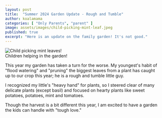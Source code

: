 ```yaml
---
layout: post
title:  "Summer 2024 Garden Update - Rough and Tumble"
author: koalamama
categories: [ "Only Parents", "parent" ]
image: assets/images/child-picking-mint-leaf.jpeg
published: true
excerpt: "Here is an update on the family garden! It's not good."
---
```


<img src="{{site.baseurl}}/assets/images/child-picking-mint-leaves.jpeg" alt="Child picking mint leaves!" class="bottom-align mb-0" /><br /><span class="small">Children helping in the garden!</span>

This year my garden has taken a turn for the worse. My youngest's habit of "flood watering" and "pruning" the biggest leaves from a plant has caught up to our crop this year; he is a rough and tumble little guy.

I recognized my little's "heavy hand" for plants, so I steered clear of many delicate plants (except basil) and focused on hearty plants like sweet potatoes, potatoes, mint and tomatoes. 

Though the harvest is a bit different this year, I am excited to have a garden the kids can handle with "tough love."